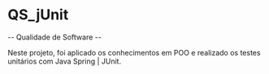 # QS_jUnit

-- Qualidade de Software --

Neste projeto, foi aplicado os conhecimentos em POO e realizado os testes unitários com Java Spring | JUnit. 
